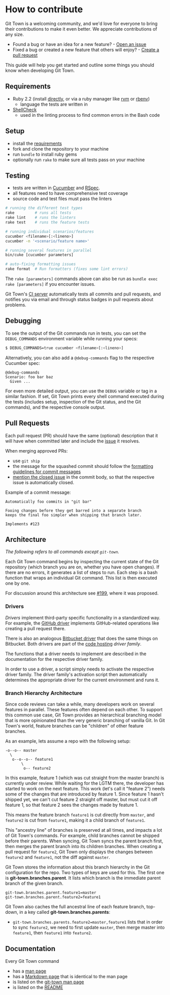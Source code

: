 # How to contribute

Git Town is a welcoming community, and we'd love for everyone to bring
their contributions to make it even better.
We appreciate contributions of any size.

* Found a bug or have an idea for a new feature? - [Open an issue](https://github.com/Originate/git-town/issues/new)
* Fixed a bug or created a new feature that others will enjoy? - [Create a pull request](https://help.github.com/articles/using-pull-requests/)

This guide will help you get started and outline some things you should know when developing Git Town.


## Requirements

* Ruby 2.2
  (install [directly](https://www.ruby-lang.org/en/documentation/installation),
  or via a ruby manager like [rvm](https://rvm.io/)
  or [rbenv](https://github.com/sstephenson/rbenv))
  * language the tests are written in
* [ShellCheck](https://github.com/koalaman/shellcheck)
  * used in the linting process to find common errors in the Bash code


## Setup

* install the [requirements](#requirements)
* fork and clone the repository to your machine
* run `bundle` to install ruby gems
* optionally run `rake` to make sure all tests pass on your machine


## Testing

* tests are written in [Cucumber](http://cukes.info/) and [RSpec](http://rspec.info/).
* all features need to have comprehensive test coverage
* source code and test files must pass the linters

```bash
# running the different test types
rake         # runs all tests
rake lint    # runs the linters
rake test    # runs the feature tests

# running individual scenarios/features
cucumber <filename>[:<lineno>]
cucumber -n '<scenario/feature name>'

# running several features in parallel
bin/cuke [cucumber parameters]

# auto-fixing formatting issues
rake format  # Run formatters (fixes some lint errors)
```

The `rake [parameters]` commands above can also be run as `bundle exec rake [parameters]`
if you encounter issues.

Git Town's [CI server](https://circleci.com/gh/Originate/git-town)
automatically tests all commits and pull requests,
and notifies you via email and through status badges in pull requests
about problems.


## Debugging

To see the output of the Git commands run in tests, you can set the
`DEBUG_COMMANDS` environment variable while running your specs:

```bash
$ DEBUG_COMMANDS=true cucumber <filename>[:<lineno>]
```

Alternatively, you can also add a `@debug-commands` flag to the respective
Cucumber spec:

  ```cucumber
  @debug-commands
  Scenario: foo bar baz
    Given ...
  ```

For even more detailed output, you can use the `DEBUG` variable or tag
in a similar fashion.
If set, Git Town prints every shell command executed during the tests
(includes setup, inspection of the Git status, and the Git commands),
and the respective console output.


## Pull Requests

Each pull request (PR) should have the same (optional) description that it will
have when committed later and include the
[issue](https://github.com/Originate/git-town/issues) it resolves.

When merging approved PRs:
* use `git ship`
* the message for the squashed commit should follow the
  [formatting guidelines for commit messages](http://tbaggery.com/2008/04/19/a-note-about-git-commit-messages.html)
* [mention the closed issue](https://help.github.com/articles/closing-issues-via-commit-messages)
in the commit body, so that the respective issue is automatically closed.

Example of a commit message:

```
Automatically foo commits in "git bar"

Fooing changes before they get barred into a separate branch
keeps the final foo simpler when shipping that branch later.

Implements #123
```


## Architecture

_The following refers to all commands except `git-town`._

Each Git Town command begins by inspecting the current state of the Git repository
(which branch you are on, whether you have open changes).
If there are no errors, it generates a list of steps to run.
Each step is a bash function that wraps an individual Git command.
This list is then executed one by one.

For discussion around this architecture see
[#199](https://github.com/Originate/git-town/issues/199),
where it was proposed.


### Drivers

_Drivers_ implement third-party specific functionality in a standardized way.
For example, the [GitHub driver](./src/drivers/code_hosting/github.sh)
implements GitHub-related operations like creating a pull request there.

There is also an analogous
[Bitbucket driver](./src/drivers/code_hosting/bitbucket.sh)
that does the same things on Bitbucket.
Both drivers are part of the [code hosting](./src/drivers/code_hosting) _driver family_.

The functions that a driver needs to implement are described in the
documentation for the respective driver family.

In order to use a driver, a script simply needs to activate the respective
driver family.
The driver family's activation script then automatically determines
the appropriate driver for the current environment and runs it.


### Branch Hierarchy Architecture

Since code reviews can take a while,
many developers work on several features in parallel.
These features often depend on each other.
To support this common use case, Git Town provides an hierarchical branching model
that is more opinionated than the very generic branching of vanilla Git.
In Git Town's world, feature branches can be "children" of other feature branches.

As an example, lets assume a repo with the following setup:

```
-o--o-- master
  \
   o--o--o-- feature1
       \
        o-- feature2
```

In this example, feature 1 (which was cut straight from the master branch) is currently under review.
While waiting for the LGTM there, the developer has started to work on the next feature.
This work (let's call it "feature 2") needs some of the changes that are introduced by feature 1.
Since feature 1 hasn't shipped yet, we can't cut feature 2 straight off master,
but must cut it off feature 1, so that feature 2 sees the changes made by feature 1.

This means the feature branch `feature1` is cut directly from `master`,
and `feature2` is cut from `feature1`, making it a child branch of `feature1`.

This "ancestry line" of branches is preserved at all times,
and impacts a lot of Git Town's commands.
For example, child branches cannot be shipped before their parents.
When syncing, Git Town syncs the parent branch first,
then merges the parent branch into its children branches.
When creating a pull request for `feature2`,
Git Town only displays the changes between `feature2` and `feature1`,
not the diff against `master`.

Git Town stores the information about this branch hierarchy in the Git configuration for the repo.
Two types of keys are used for this. The first one is __git-town.branches.parent__.
It lists which branch is the immediate parent branch of the given branch.
```
git-town.branches.parent.feature1=master
git-town.branches.parent.feature2=feature1
```

Git Town also caches the full ancestral line of each feature branch, top-down,
in a key called __git-town.branches.parents__:
* `git-town.branches.parents.feature2=master,feature1`
  lists that in order to sync `feature2`, we need to first update `master`,
  then merge master into `feature1`, then `feature1` into `feature2`.


## Documentation

Every Git Town command
* has a [man page](./man/man1)
* has a [Markdown page](./documentation/commands) that is identical to the man page
* is listed on the [git-town man page](./man/man1/git-town.1)
* is listed on the [README](./README.md)
